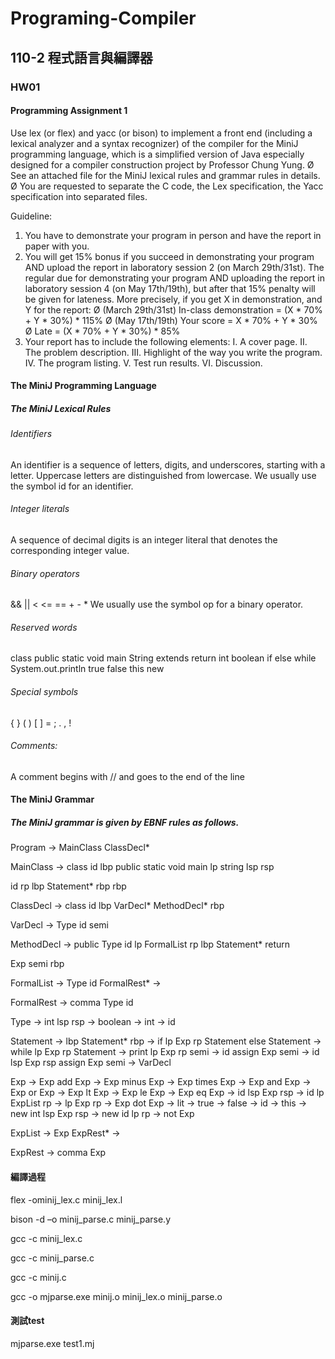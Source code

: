 # Programing-Compiler
## 110-2 程式語言與編譯器
### HW01
#### Programming Assignment 1

Use lex (or flex) and yacc (or bison) to implement a front end (including a lexical
analyzer and a syntax recognizer) of the compiler for the MiniJ programming
language, which is a simplified version of Java especially designed for a
compiler construction project by Professor Chung Yung.
Ø See an attached file for the MiniJ lexical rules and grammar rules in details.
Ø You are requested to separate the C code, the Lex specification, the Yacc
specification into separated files.

Guideline:
1. You have to demonstrate your program in person and have the report in paper
with you.
2. You will get 15% bonus if you succeed in demonstrating your program AND
upload the report in laboratory session 2 (on March 29th/31st). The regular due
for demonstrating your program AND uploading the report in laboratory session
4 (on May 17th/19th), but after that 15% penalty will be given for lateness.
More precisely, if you get X in demonstration, and Y for the report:
Ø (March 29th/31st) In-class demonstration = (X * 70% + Y * 30%) * 115%
Ø (May 17th/19th) Your score = X * 70% + Y * 30%
Ø Late = (X * 70% + Y * 30%) * 85%
3. Your report has to include the following elements:
I. A cover page.
II. The problem description.
III. Highlight of the way you write the program.
IV. The program listing.
V. Test run results.
VI. Discussion.

#### The MiniJ Programming Language
##### The MiniJ Lexical Rules
###### Identifiers
An identifier is a sequence of letters, digits, and underscores, starting with a
letter. Uppercase letters are distinguished from lowercase. We usually use the
symbol id for an identifier.

###### Integer literals
A sequence of decimal digits is an integer literal that denotes the corresponding
integer value.

###### Binary operators
&& || < <= == + - *
We usually use the symbol op for a binary operator.

###### Reserved words
class public static void main String extends return int
boolean if else while System.out.println true false this new

###### Special symbols
{ } ( ) [ ] = ; . , !

###### Comments:
A comment begins with // and goes to the end of the line

#### The MiniJ Grammar
##### The MiniJ grammar is given by EBNF rules as follows.
Program → MainClass ClassDecl*

MainClass → class id lbp public static void main lp string lsp rsp

id rp lbp Statement* rbp rbp

ClassDecl → class id lbp VarDecl* MethodDecl* rbp

VarDecl → Type id semi

MethodDecl → public Type id lp FormalList rp lbp Statement* return

Exp semi rbp

FormalList → Type id FormalRest*
→

FormalRest → comma Type id

Type → int lsp rsp
→ boolean
→ int
→ id

Statement → lbp Statement* rbp
→ if lp Exp rp Statement else Statement
→ while lp Exp rp Statement
→ print lp Exp rp semi
→ id assign Exp semi
→ id lsp Exp rsp assign Exp semi
→ VarDecl

Exp → Exp add Exp
 → Exp minus Exp
 → Exp times Exp
 → Exp and Exp
 → Exp or Exp
 → Exp lt Exp
 → Exp le Exp
 → Exp eq Exp
→ id lsp Exp rsp
→ id lp ExpList rp
→ lp Exp rp
→ Exp dot Exp
→ lit
→ true
→ false
→ id
→ this
→ new int lsp Exp rsp
→ new id lp rp
→ not Exp

ExpList → Exp ExpRest*
→

ExpRest → comma Exp
#### 編譯過程
flex -ominij_lex.c minij_lex.l

bison -d –o minij_parse.c minij_parse.y

gcc -c minij_lex.c

gcc -c minij_parse.c

gcc -c minij.c

gcc -o mjparse.exe minij.o minij_lex.o minij_parse.o
#### 測試test
mjparse.exe test1.mj
